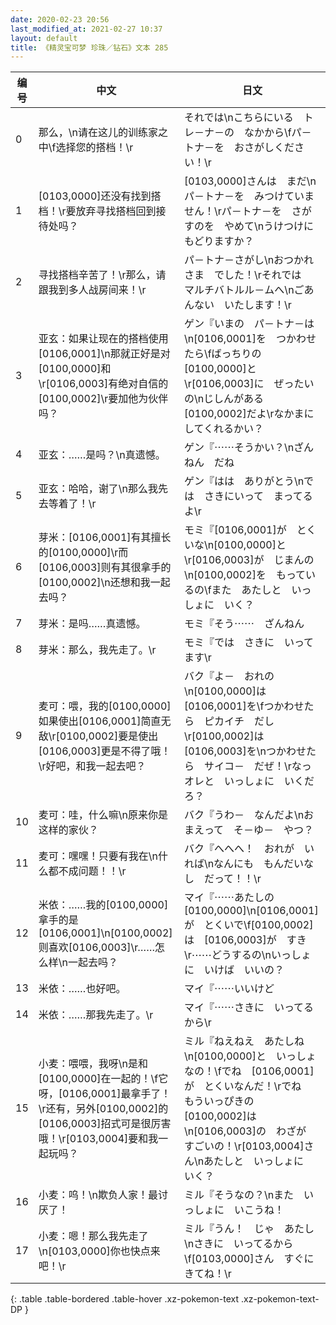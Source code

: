 ```yaml
---
date: 2020-02-23 20:56
last_modified_at: 2021-02-27 10:37
layout: default
title: 《精灵宝可梦 珍珠／钻石》文本 285
---
```

| 编号 | 中文 | 日文 |
| ---- | ---- | ---- |
| 0 | 那么，\n请在这儿的训练家之中\f选择您的搭档！\r | それでは\nこちらにいる　トレ－ナ－の　なかから\fパ－トナ－を　おさがしください！\r |
| 1 | [0103,0000]还没有找到搭档！\r要放弃寻找搭档回到接待处吗？ | [0103,0000]さんは　まだ\nパ－トナ－を　みつけていません！\rパ－トナ－を　さがすのを　やめて\nうけつけに　もどりますか？ |
| 2 | 寻找搭档辛苦了！\r那么，请跟我到多人战房间来！\r | パ－トナ－さがし\nおつかれさま　でした！\rそれでは　マルチバトルル－ムへ\nごあんない　いたします！\r |
| 3 | 亚玄：如果让现在的搭档使用[0106,0001]\n那就正好是对[0100,0000]和\r[0106,0003]有绝对自信的[0100,0002]\r要加他为伙伴吗？ | ゲン『いまの　パ－トナ－は\n[0106,0001]を　つかわせたら\fばっちりの　[0100,0000]と\r[0106,0003]に　ぜったいの\nじしんがある　[0100,0002]だよ\rなかまに　してくれるかい？ |
| 4 | 亚玄：……是吗？\n真遗憾。 | ゲン『⋯⋯そうかい？\nざんねん　だね |
| 5 | 亚玄：哈哈，谢了\n那么我先去等着了！\r | ゲン『はは　ありがとう\nでは　さきにいって　まってるよ\r |
| 6 | 芽米：[0106,0001]有其擅长的[0100,0000]\r而[0106,0003]则有其很拿手的[0100,0002]\n还想和我一起去吗？ | モミ『[0106,0001]が　とくいな\n[0100,0000]と\r[0106,0003]が　じまんの\n[0100,0002]を　もっているの\fまた　あたしと　いっしょに　いく？ |
| 7 | 芽米：是吗……真遗憾。 | モミ『そう⋯⋯　ざんねん |
| 8 | 芽米：那么，我先走了。\r | モミ『では　さきに　いってます\r |
| 9 | 麦可：喂，我的[0100,0000]如果使出[0106,0001]简直无敌\r[0100,0002]要是使出[0106,0003]更是不得了哦！\r好吧，和我一起去吧？ | バク『よ－　おれの\n[0100,0000]は　[0106,0001]を\fつかわせたら　ピカイチ　だし\r[0100,0002]は　[0106,0003]を\nつかわせたら　サイコ－　だぜ！\rなっ　オレと　いっしょに　いくだろ？ |
| 10 | 麦可：哇，什么嘛\n原来你是这样的家伙？ | バク『うわ－　なんだよ\nおまえって　そ－ゆ－　やつ？ |
| 11 | 麦可：嘿嘿！只要有我在\n什么都不成问题！！\r | バク『へへへ！　おれが　いれば\nなんにも　もんだいなし　だって！！\r |
| 12 | 米依：……我的[0100,0000]拿手的是[0106,0001]\n[0100,0002]则喜欢[0106,0003]\r……怎么样\n一起去吗？ | マイ『⋯⋯あたしの　[0100,0000]\n[0106,0001]が　とくいで\f[0100,0002]は　[0106,0003]が　すき\r⋯⋯どうするの\nいっしょに　いけば　いいの？ |
| 13 | 米依：……也好吧。 | マイ『⋯⋯いいけど |
| 14 | 米依：……那我先走了。\r | マイ『⋯⋯さきに　いってるから\r |
| 15 | 小麦：喂喂，我呀\n是和[0100,0000]在一起的！\f它呀，[0106,0001]最拿手了！\r还有，另外[0100,0002]的[0106,0003]招式可是很厉害哦！\r[0103,0004]要和我一起玩吗？ | ミル『ねえねえ　あたしね\n[0100,0000]と　いっしょなの！\fでね　[0106,0001]が　とくいなんだ！\rでね　もういっぴきの　[0100,0002]は\n[0106,0003]の　わざが　すごいの！\r[0103,0004]さん\nあたしと　いっしょに　いく？ |
| 16 | 小麦：呜！\n欺负人家！最讨厌了！ | ミル『そうなの？\nまた　いっしょに　いこうね！ |
| 17 | 小麦：嗯！那么我先走了\n[0103,0000]你也快点来吧！\r | ミル『うん！　じゃ　あたし\nさきに　いってるから\f[0103,0000]さん　すぐにきてね！\r |
{: .table .table-bordered .table-hover .xz-pokemon-text .xz-pokemon-text-DP }
